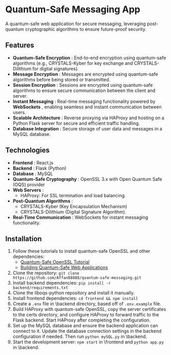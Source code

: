 ﻿# Quantum-Safe Messaging App

A quantum-safe web application for secure messaging, leveraging post-quantum cryptographic algorithms to ensure future-proof security.

## Features
- **Quantum-Safe Encryption** : End-to-end encryption using quantum-safe algorithms (e.g., CRYSTALS-Kyber for key exchange and CRYSTALS-Dilithium for digital signatures).
- **Message Encryption** : Messages are encrypted using quantum-safe algorithms before being stored or transmitted.
- **Session Encryption** : Sessions are encrypted using quantum-safe algorithms to ensure secure communication between the client and server.
- **Instant Messaging** : Real-time messaging functionality powered by **WebSockets** , enabling seamless and instant communication between users.
- **Scalable Architecture** : Reverse proxying via HAProxy and hosting on a Python Flask server for secure and efficient traffic handling.
- **Database Integration** : Secure storage of user data and messages in a MySQL database.

## Technologies
- **Frontend** : React.js
- **Backend** : Flask (Python)
- **Database** : MySQL
- **Quantum-Safe Cryptography** : OpenSSL 3.x with Open Quantum Safe (OQS) provider
- **Web Servers** :
    - HAProxy: For SSL termination and load balancing.
- **Post-Quantum Algorithms** :
    - CRYSTALS-Kyber (Key Encapsulation Mechanism)
    - CRYSTALS-Dilithium (Digital Signature Algorithm).
- **Real-Time Communication** : WebSockets for instant messaging functionality.
## Installation
1. Follow these tutorials to install quantum-safe OpenSSL and other dependencies:
    - [Quantum-Safe OpenSSL Tutorial](https://developer.ibm.com/tutorials/awb-quantum-safe-openssl/)
    - [Building Quantum-Safe Web Applications](https://developer.ibm.com/tutorials/awb-building-quantum-safe-web-applications/)
2. Clone the repository: `git clone https://github.com/Affan88888/quantum-safe-messaging.git`
3. Install backend dependencies: `pip install -r backend/requirements.txt`
4. Clone the liboqs-python repository and install it manually.
5. Install frontend dependencies: `cd frontend && npm install`
6. Create a `.env` file in \backend directory, based off of `.env.example` file.
7. Build HAProxy with quantum-safe OpenSSL, copy the server certificates to the certs directory, and configure HAProxy to forward traffic to the Flask backend. Start HAProxy after completing the configuration.
8. Set up the MySQL database and ensure the backend application can connect to it. Update the database connection settings in the backend configuration if needed. Then run `python mySQL.py` in \backend.
9. Start the development server: `npm start` in \frontend and `python app.py` in \backend.
